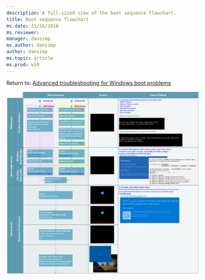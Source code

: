 ```yaml
---
description: A full-sized view of the boot sequence flowchart.
title: Boot sequence flowchart
ms.date: 11/16/2018
ms.reviewer: 
manager: dansimp
ms.author: dansimp
author: dansimp
ms.topic: article
ms.prod: w10
---
```


Return to: [Advanced troubleshooting for Windows boot problems](advanced-troubleshooting-boot-problems.md)<br>


![Full-sized boot sequence flowchart](images/boot-sequence.png)

